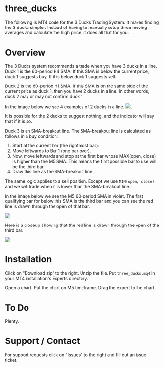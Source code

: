 three_ducks
===========

The following is MT4 code for the 3 Ducks Trading System. It makes
finding the 3 ducks simpler. Instead of having to manually setup three
moving averages and calculate the high price, it does all that for
you.

# Overview

The 3 Ducks system recommends a trade when you have 3 ducks in a
line. Duck 1 is the 60-period H4 SMA. If this SMA is below the current
price, duck 1 suggests buy. If it is below duck 1 suggests sell.

Duck 2 is the 60-period H1 SMA. If this SMA is on the same side of the
current price as duck 1, then you have 2 ducks in a line. In other
words, duck 2 may or may not confirm duck 1.

In the image below we see 4 examples of 2 ducks in a line.
![](https://www.evernote.com/shard/s309/sh/1b0eea98-5276-4f8b-bef5-b402ec42517b/f6f1e2e066f750124faae167493e615d/deep/0/Screenshot%206/20/14,%2012:38%20AM.jpg).

It
is possible for the 2 ducks to suggest nothing, and the indicator will
say that if it is so.

Duck 3 is an SMA-breakout line. The SMA-breakout line is calculated as
follows in a buy condition:

1. Start at the current bar (the rightmost bar).
2. Move leftwards to Bar 1 (one bar over).
3. Now, move leftwards and stop at the first bar whose MAX(open,
close) is higher than the M5 SMA. This means the first possible bar to
use will be the third bar.
4. Draw this line as the SMA-breakout line

The same logic applies to a sell position. Except we use `MIN(open,
close)` and we will trade when it is lower than the SMA-breakout line.

In the image below we see the M5 60-period SMA in violet. The first
qualifying bar for below this SMA is the third bar and you can see the
red line is drawn through the open of that bar.

![](https://www.evernote.com/shard/s309/sh/b2d67a9e-5d7d-472a-8537-ea03f2a677e5/ceb4a94cfdd2677613c97a860505c0a3/deep/0/Screenshot%206/20/14,%2012:58%20AM.jpg)


Here is a closeup showing that the red line is drawn through the open
of the third bar.

![](https://www.evernote.com/shard/s309/sh/aef29a5b-e4eb-43a8-978c-b47e94f1d6be/7b0b6d722125d4372d20bf8de247542b/deep/0/Screenshot%206/20/14,%2012:59%20AM.jpg)


# Installation

Click on "Download zip" to the right. Unzip the file. Put
`three_ducks.mq4` in your MT4 installation's Experts directory.

Open a chart. Put the chart on M5 timeframe. Drag the expert to the chart.

# To Do

Plenty.

# Support / Contact

For support requests click on "Issues" to the right and fill out an
issue ticket.
